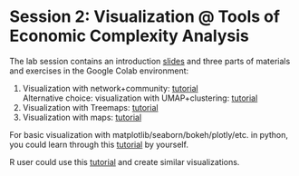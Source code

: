 # Session 2: Visualization @ Tools of Economic Complexity Analysis

The lab session contains an introduction [slides](https://docs.google.com/presentation/d/1URZammv5GSz4Ox8O_7UEcLpexjRsqYu9) and three parts of materials and exercises in the Google Colab environment:

1. Visualization with network+community: [tutorial](https://colab.research.google.com/drive/1fOJy5VK7MKSk0WDCrMCKhXVuh5PIEkXj)  
Alternative choice: visualization with UMAP+clustering: [tutorial](https://colab.research.google.com/drive/1TCxyDt2WHRx8TEBolqRFPCGFWlXIFsFk)
2. Visualization with Treemaps: [tutorial](https://colab.research.google.com/drive/1gSgO74bBSi8kXpS18ApphGbvekGMKulK)
3. Visualization with maps: [tutorial](https://colab.research.google.com/drive/10OQGFzGh1mQdrv_z7M9-8z8gr3uN0v-p)

For basic visualization with matplotlib/seaborn/bokeh/plotly/etc. in python, you could learn through this [tutorial](https://colab.research.google.com/notebooks/charts.ipynb) by yourself.

R user could use this [tutorial](https://github.com/complexly/review3_api313m) and create similar visualizations.
